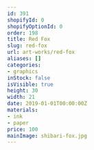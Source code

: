 ```yaml
---
id: 391
shopifyId: 0
shopifyOptionId: 0
order: 198
title: Red Fox
slug: red-fox
url: art-works/red-fox
aliases: []
categories:
- graphics
inStock: false
isVisible: true
height: 30
width: 21
date: 2019-01-01T00:00:00Z
materials:
- ink
- paper
price: 100
mainImage: shibari-fox.jpg
---
```

